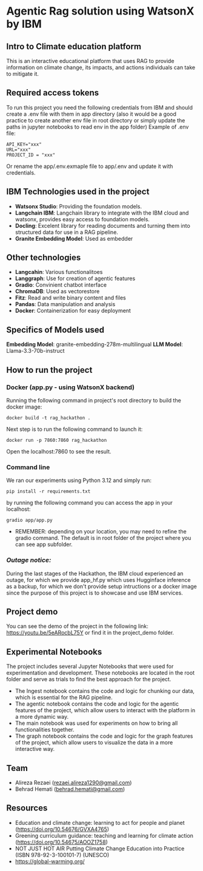 # Agentic Rag solution using WatsonX by IBM
## Intro to Climate education platform
This is an interactive educational platform that uses RAG to provide information on climate change, its impacts, and actions individuals can take to mitigate it.

## Required access tokens
To  run this project you need the following credentials from IBM and should create a .env file with them in app directory (also it would be a good practice to create another env file in root directory or simply update the paths in jupyter notebooks to read env in the app folder)
Example of .env file:
```
API_KEY="xxx"
URL="xxx"
PROJECT_ID = "xxx"
``` 
Or rename the app/.env.exmaple file to app/.env and update it with credentials.

## IBM Technologies used in the project

* **Watsonx Studio**: Providing the foundation models.
* **Langchain IBM**: Langchain library to integrate with the IBM cloud and watsonx, provides easy access to foundation models.
* **Docling**: Excelent library for reading documents and turning them into structured data for use in a RAG pipeline.
* **Granite Embedding Model**: Used as embedder 

## Other technologies
* **Langcahin**: Various functionalitoes
* **Langgraph**: Use for creation of agentic features
* **Gradio**: Convinient chatbot interface
* **ChromaDB**: Used as vectorestore
* **Fitz**: Read and write binary content and files
* **Pandas**: Data manipulation and analysis
* **Docker**: Containerization for easy deployment

## Specifics of Models used
**Embedding Model**: granite-embedding-278m-multilingual
**LLM Model**: Llama-3.3-70b-instruct

## How to run the project
### Docker (app.py - using WatsonX backend)

Running the following command in project's root directory to build the docker image:
```
docker build -t rag_hackathon .      
```
Next step is to run the following command to launch it:
```
docker run -p 7860:7860 rag_hackathon
```
Open the localhost:7860 to see the result.

### Command line 

We ran our experiments using Python 3.12 and simply run:
```
pip install -r requirements.txt
```

by running the following command you can access the app in your localhost:
```
gradio app/app.py
```
* REMEMBER: depending on your location, you may need to refine the gradio command. The default is in root folder of the project where you can see app subfolder.

### *Outage notice:* 
During the last stages of the Hackathon, the IBM cloud experienced an outage, for which we provide app_hf.py which uses Hugginface inference as a backup, for which we don't provide setup intructions or a docker image since the purpose of this project is to showcase and use IBM services.
## Project demo

You can see the demo of the project in the following link: https://youtu.be/5eARocbL75Y or find it in the project_demo folder.

## Experimental Notebooks

The project includes several Jupyter Notebooks that were used for experimentation and development. These notebooks are located in the root folder and serve as trials to find the best approach for the project.
- The Ingest notebook contains the code and logic for chunking our data, which is essential for the RAG pipeline.
- The agentic notebook contains the code and logic for the agentic features of the project, which allow users to interact with the platform in a more dynamic way.
- The main notebook was used for experiments on how to bring all functionalities together.
- The graph notebook contains the code and logic for the graph features of the project, which allow users to visualize the data in a more interactive way.

## Team
- Alireza Rezaei (rezaei.alireza1290@gmail.com)
- Behrad Hemati (behrad.hemati@gmail.com)


## Resources
- Education and climate change: learning to act for people and planet (https://doi.org/10.54676/GVXA4765)
- Greening curriculum guidance: teaching and learning for climate action (https://doi.org/10.54675/AOOZ1758)
- NOT JUST HOT AIR Putting Climate Change Education into Practice (ISBN 978-92-3-100101-7) (UNESCO)
- https://global-warming.org/
